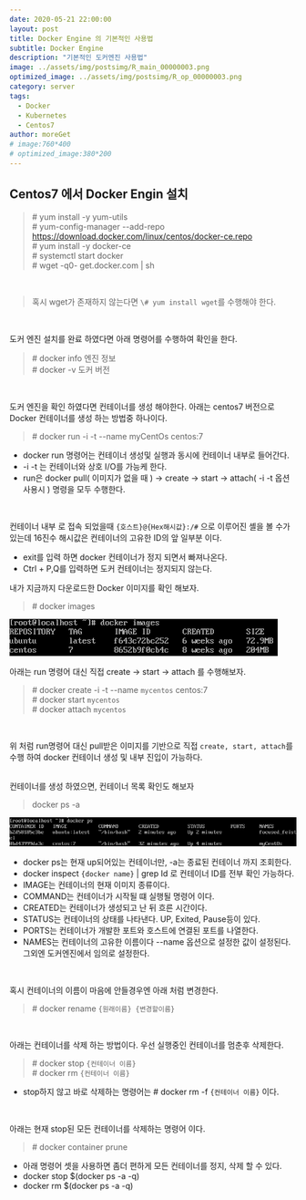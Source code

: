 ```yaml
---
date: 2020-05-21 22:00:00
layout: post
title: Docker Engine 의 기본적인 사용법
subtitle: Docker Engine
description: "기본적인 도커엔진 사용법"
image: ../assets/img/postsimg/R_main_00000003.png
optimized_image: ../assets/img/postsimg/R_op_00000003.png
category: server
tags:
  - Docker
  - Kubernetes
  - Centos7
author: moreGet
# image:760*400
# optimized_image:380*200
---
```


## Centos7 에서 Docker Engin 설치

> \# yum install -y yum-utils<br>
> \# yum-config-manager --add-repo https://download.docker.com/linux/centos/docker-ce.repo<br>
> \# yum install -y docker-ce<br>
> \# systemctl start docker<br>
> \# wget -q0- get.docker.com | sh<br>

<br>

> 혹시 wget가 존재하지 않는다면 `\# yum install wget`를 수행해야 한다.

<br>

도커 엔진 설치를 완료 하였다면 아래 명령어를 수행하여 확인을 한다.

> \# docker info 엔진 정보<br>
> \# docker -v 도커 버전<br>

<br>

도커 엔진을 확인 하였다면 컨테이너를 생성 해야한다. 아래는 centos7 버전으로 Docker 컨테이너를 생성 하는 방법중 하나이다.<br>

> \# docker run -i -t --name myCentOs centos:7

- docker run 명령어는 컨테이너 생성및 실행과 동시에 컨테이너 내부로 들어간다.
- -i -t 는 컨테이너와 상호 I/O를 가능케 한다.
- run은 docker pull( 이미지가 없을 때 ) -> create -> start -> attach( -i -t 옵션 사용시 ) 명령을 모두 수행한다.

<br>

컨테이너 내부 로 접속 되었을때 `{호스트}@{Hex해시값}:/#` 으로 이루어진 셸을 볼 수가 있는데 16진수 해시값은 컨테이너의 고유한 ID의 앞 일부분 이다.

- exit를 입력 하면 docker 컨테이너가 정지 되면서 빠져나온다.
- Ctrl + P,Q를 입력하면 도커 컨테이너는 정지되지 않는다.

내가 지금까지 다운로드한 Docker 이미지를 확인 해보자.

> \# docker images<br>

![docker images](../assets/sources/docker_image.png "docker images")<br>

아래는 run 명령어 대신 직접 create -> start -> attach 를 수행해보자.

> \# docker create -i -t --name `mycentos` centos:7<br>
> \# docker start `mycentos`<br>
> \# docker attach `mycentos`<br>

<br>

위 처럼 run명령어 대신 pull받은 이미지를 기반으로 직접 `create, start, attach`를 수행 하여 docker 컨테이너 생성 및 내부 진입이 가능하다.<br>

<br>
컨테이너를 생성 하였으면, 컨테이너 목록 확인도 해보자

> docker ps -a

![docker images](../assets/sources/docker_ps.png "docker images")<br>

- docker ps는 현재 up되어있는 컨테이너만, -a는 종료된 컨테이너 까지 조회한다.
- docker inspect `{docker name}` \| grep Id 로 컨테이너 ID를 전부 확인 가능하다.
- IMAGE는 컨테이너의 현재 이미지 종류이다.
- COMMAND는 컨테이너가 시작될 떄 실행될 명령어 이다.
- CREATED는 컨테이너가 생성되고 난 뒤 흐른 시간이다.
- STATUS는 컨테이너의 상태를 나타낸다. UP, Exited, Pause등이 있다.
- PORTS는 컨테이너가 개발한 포트와 호스트에 연결된 포트를 나열한다.
- NAMES는 컨테이너의 고유한 이름이다 --name 옵션으로 설정한 값이 설정된다. 그외엔 도커엔진에서 임의로 설정한다.

<br>

혹시 컨테이너의 이름이 마음에 안들경우엔 아래 처럼 변경한다.

> \# docker rename `{원래이름} {변경할이름}`<br>

<br>

아래는 컨테이너를 삭제 하는 방법이다. 우선 실행중인 컨테이너를 멈춘후 삭제한다.

> \# docker stop `{컨테이너 이름}`<br>
> \# docker rm `{컨테이너 이름}`<br>

- stop하지 않고 바로 삭제하는 명령어는 \# docker rm -f `{컨테이너 이름}` 이다.

<br>

아래는 현재 stop된 모든 컨테이너를 삭제하는 명령어 이다.

> \# docker container prune

- 아래 명령어 셋을 사용하면 좀더 편하게 모든 컨테이너를 정지, 삭제 할 수 있다.
- docker stop $(docker ps -a -q)
- docker rm $(docker ps -a -q)
